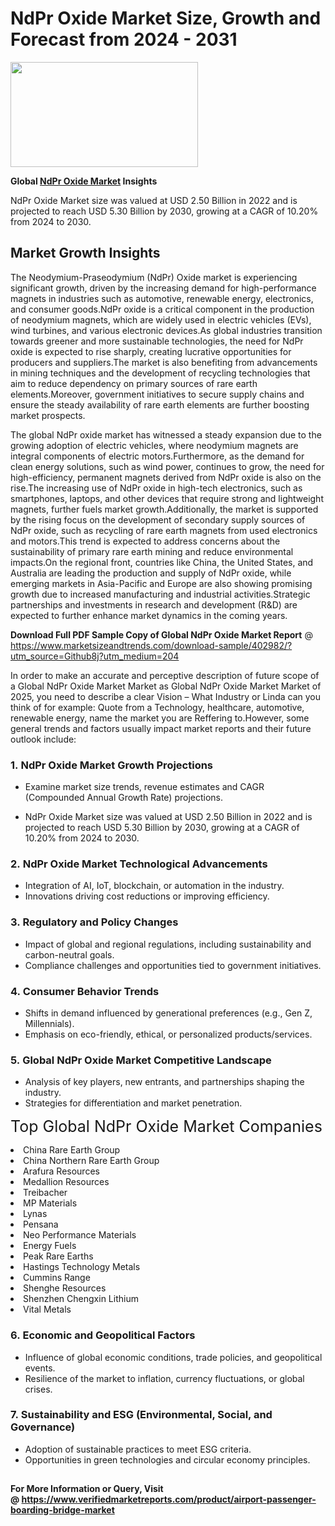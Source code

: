 <H1>NdPr Oxide Market Size, Growth and Forecast from 2024 - 2031</H1><img class="aligncenter size-medium wp-image-584254" src="https://thirdeyenews.in/wp-content/uploads/2024/09/Global-Market-Research-300x168.jpeg" alt="" width="300" height="168" /><p><strong>Global&nbsp;<a href="https://www.marketsizeandtrends.com/download-sample/402982/?utm_source=Github8j?utm_medium=204">NdPr Oxide Market</a> Insights</strong></p><p>NdPr Oxide Market size was valued at USD 2.50 Billion in 2022 and is projected to reach USD 5.30 Billion by 2030, growing at a CAGR of 10.20% from 2024 to 2030.</p><p><h2>Market Growth Insights</h2> <p>The Neodymium-Praseodymium (NdPr) Oxide market is experiencing significant growth, driven by the increasing demand for high-performance magnets in industries such as automotive, renewable energy, electronics, and consumer goods.NdPr oxide is a critical component in the production of neodymium magnets, which are widely used in electric vehicles (EVs), wind turbines, and various electronic devices.As global industries transition towards greener and more sustainable technologies, the need for NdPr oxide is expected to rise sharply, creating lucrative opportunities for producers and suppliers.The market is also benefiting from advancements in mining techniques and the development of recycling technologies that aim to reduce dependency on primary sources of rare earth elements.Moreover, government initiatives to secure supply chains and ensure the steady availability of rare earth elements are further boosting market prospects.</p> <p>The global NdPr oxide market has witnessed a steady expansion due to the growing adoption of electric vehicles, where neodymium magnets are integral components of electric motors.Furthermore, as the demand for clean energy solutions, such as wind power, continues to grow, the need for high-efficiency, permanent magnets derived from NdPr oxide is also on the rise.The increasing use of NdPr oxide in high-tech electronics, such as smartphones, laptops, and other devices that require strong and lightweight magnets, further fuels market growth.Additionally, the market is supported by the rising focus on the development of secondary supply sources of NdPr oxide, such as recycling of rare earth magnets from used electronics and motors.This trend is expected to address concerns about the sustainability of primary rare earth mining and reduce environmental impacts.On the regional front, countries like China, the United States, and Australia are leading the production and supply of NdPr oxide, while emerging markets in Asia-Pacific and Europe are also showing promising growth due to increased manufacturing and industrial activities.Strategic partnerships and investments in research and development (R&D) are expected to further enhance market dynamics in the coming years.</p> <p><span class=""><strong>Download Full PDF Sample Copy of Global NdPr Oxide Market Report</strong> @ <a href="https://www.marketsizeandtrends.com/download-sample/402982/?utm_source=Github8j?utm_medium=204" target="_blank">https://www.marketsizeandtrends.com/download-sample/402982/?utm_source=Github8j?utm_medium=204</a></span></p><p>In order to make an accurate and perceptive description of future scope of a Global&nbsp;NdPr Oxide Market Market as Global&nbsp;NdPr Oxide Market Market of 2025, you need to describe a clear Vision &ndash; What Industry or Linda can you think of for example: Quote from a Technology, healthcare, automotive, renewable energy, name the market you are Reffering to.However, some general trends and factors usually impact market reports and their future outlook include:</p><h3>1.&nbsp;<strong>NdPr Oxide Market Growth Projections</strong></h3><ul><li>Examine market size trends, revenue estimates and CAGR (Compounded Annual Growth Rate) projections.</li><li><p>NdPr Oxide Market size was valued at USD 2.50 Billion in 2022 and is projected to reach USD 5.30 Billion by 2030, growing at a CAGR of 10.20% from 2024 to 2030.</p></li></ul><h3>2.&nbsp;<strong>NdPr Oxide Market Technological Advancements</strong></h3><ul><li>Integration of AI, IoT, blockchain, or automation in the industry.</li><li>Innovations driving cost reductions or improving efficiency.</li></ul><h3>3.&nbsp;<strong>Regulatory and Policy Changes</strong></h3><ul><li>Impact of global and regional regulations, including sustainability and carbon-neutral goals.</li><li>Compliance challenges and opportunities tied to government initiatives.</li></ul><h3>4.&nbsp;<strong>Consumer Behavior Trends</strong></h3><ul><li>Shifts in demand influenced by generational preferences (e.g., Gen Z, Millennials).</li><li>Emphasis on eco-friendly, ethical, or personalized products/services.</li></ul><h3>5.&nbsp;<strong>Global NdPr Oxide Market Competitive Landscape</strong></h3><ul><li>Analysis of key players, new entrants, and partnerships shaping the industry.</li><li>Strategies for differentiation and market penetration.</li></ul><p data-pm-slice="1 1 []"><span style="color: inherit; font-family: inherit; font-size: 25px;">Top Global NdPr Oxide Market Companies</span></p><div class="" data-test-id=""><p><li>China Rare Earth Group</li><li> China Northern Rare Earth Group</li><li> Arafura Resources</li><li> Medallion Resources</li><li> Treibacher</li><li> MP Materials</li><li> Lynas</li><li> Pensana</li><li> Neo Performance Materials</li><li> Energy Fuels</li><li> Peak Rare Earths</li><li> Hastings Technology Metals</li><li> Cummins Range</li><li> Shenghe Resources</li><li> Shenzhen Chengxin Lithium</li><li> Vital Metals</li></p></div><h3>6.&nbsp;<strong>Economic and Geopolitical Factors</strong></h3><ul><li>Influence of global economic conditions, trade policies, and geopolitical events.</li><li>Resilience of the market to inflation, currency fluctuations, or global crises.</li></ul><h3>7.&nbsp;<strong>Sustainability and ESG (Environmental, Social, and Governance)</strong></h3><ul><li>Adoption of sustainable practices to meet ESG criteria.</li><li>Opportunities in green technologies and circular economy principles.</li></ul><h2><strong style="font-size: 14px;">For More Information or Query, Visit @&nbsp;</strong><a style="background-color: #ffffff; font-size: 14px;" href="https://www.marketsizeandtrends.com/report/ndpr-oxide-market/" target="_blank">https://www.verifiedmarketreports.com/product/airport-passenger-boarding-bridge-market</a></h2>